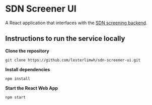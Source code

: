 # SDN Screener UI
A React application that interfaces with the [SDN screening backend](https://github.com/lesterlimwh/sdn-screener).
## Instructions to run the service locally
**Clone the repository**
```
git clone https://github.com/lesterlimwh/sdn-screener-ui.git
```
**Install dependencies**
```
npm install
```
**Start the React Web App**
```
npm start
```
